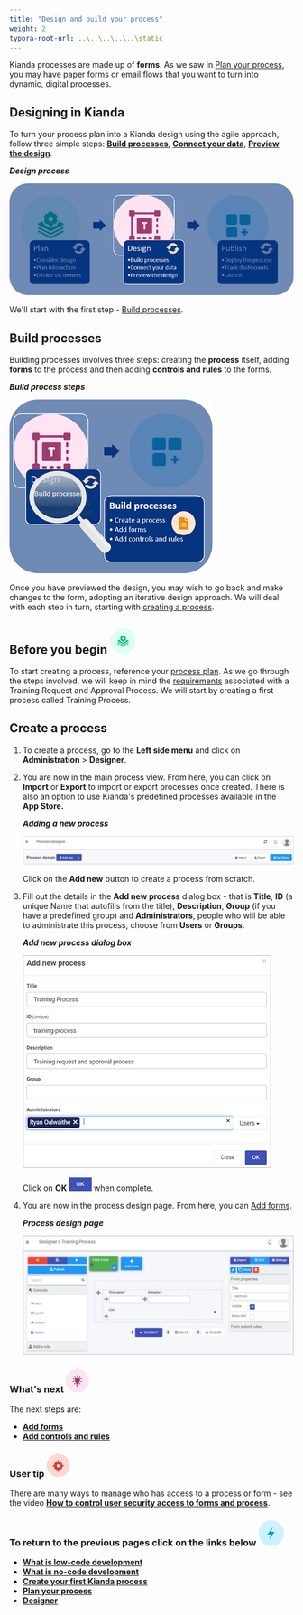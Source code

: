 ```yaml
---
title: "Design and build your process"
weight: 2
typora-root-url: ..\..\..\..\..\static
---
```


Kianda processes are made up of **forms**. As we saw in [Plan your process](/docs/getting-started/create-first-process/plan-your-process/), you may have paper forms or email flows that you want to turn into dynamic, digital processes. 



## Designing in Kianda

To turn your process plan into a Kianda design using the agile approach, follow three simple steps: [**Build processes**](#build-processes), [**Connect your data**](/docs/getting-started/create-first-process/design-and-build/connect-your-data/), [**Preview the design**](/docs/getting-started/create-first-process/design-and-build/preview-your-process/).

***Design process***

![Designing in Kianda](/images/highlightdesign.png)



We'll start with the first step - [Build processes](#build-processes).



## Build processes

Building processes involves three steps: creating the **process** itself, adding **forms** to the process and then adding **controls and rules** to the forms. 

***Build process steps***

![Create forms process](/images/magnifycreateforms.png)

Once you have previewed the design, you may wish to go back and make changes to the form, adopting an iterative design approach. We will deal with each step in turn, starting with [creating a process](#create-a-process). 



## Before you begin ![Process plan icon](/images/11.png) 

To start creating a process, reference your [process plan](/docs/getting-started/create-first-process/plan-your-process/). As we go through the steps involved, we will keep in mind the [requirements](/docs/getting-started/create-first-process/plan-your-process#summary-of-requirements) associated with a Training Request and Approval Process. We will start by creating a first process called Training Process. 



## Create a process ##

1. To create a process, go to the **Left side menu** and click on **Administration** > **Designer**.

2. You are now in the main process view. From here, you can click on **Import** or **Export** to import or export processes once created. There is also an option to use Kianda's predefined processes available in the **App Store.** 

   ***Adding a new process***

   ![Main process view](/images/mainprocessview.png)

   Click on the **Add new** button to create a process from scratch.

3. Fill out the details in the **Add new process** dialog box - that is **Title**, **ID** (a unique Name that autofills from the title), **Description**, **Group** (if you have a predefined group) and **Administrators**, people who will be able to administrate this process, choose from **Users** or **Groups**.

   ***Add new process dialog box***

   ![Create a process](/images/createprocess2.png)

    Click on **OK** ![OK button](/images/ok.png) when complete.

4. You are now in the process design page. From here, you can [Add forms](/docs/getting-started/create-first-process/design-and-build/add-forms/).

   ***Process design page***

   ![Form designer](/images/Process_Design_Page.jpg)



### What's next  ![Idea icon](/images/18.png) ###

The next steps are: 

- [**Add forms**](/docs/getting-started/create-first-process/design-and-build/add-forms/)
- **[Add controls and rules](/docs/getting-started/create-first-process/design-and-build/add-controls-and-rules/)**



### User tip ![Target icon](/images/05.png) ###

There are many ways to manage who has access to a process or form - see the video [**How to control user security access to forms and process**](/docs/how-to/control-form-user-security/).



### **To return to the previous pages click on the links below**  ![Lighting icon](/images/10.png) 

- [**What is low-code development**](/docs/getting-started/welcome/low-code/)
- [**What is no-code development**](/docs/getting-started/welcome/no-code/)
- **[Create your first Kianda process](/docs/getting-started/create-first-process/)**
- **[Plan your process](/docs/getting-started/create-first-process/plan-your-process/)**
- [**Designer**](/docs/getting-started/create-first-process/design-and-build/add-forms/designer/)

